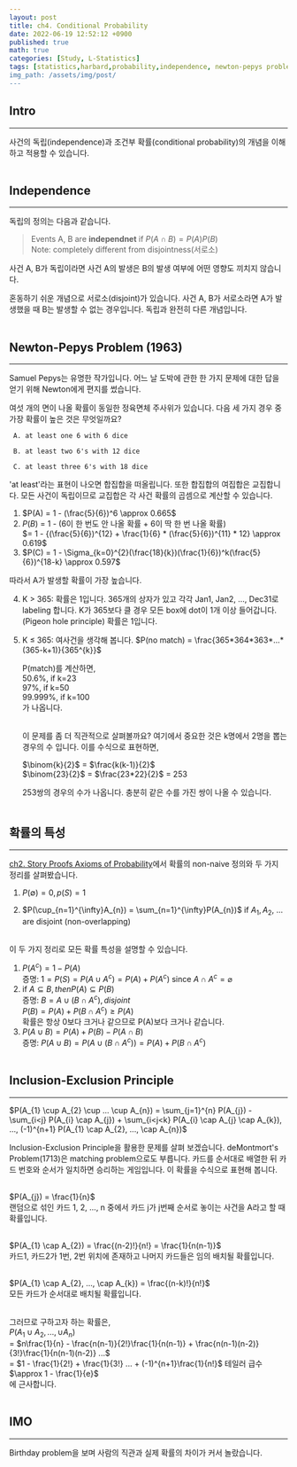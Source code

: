 ```yaml
---
layout: post
title: ch4. Conditional Probability
date: 2022-06-19 12:52:12 +0900
published: true
math: true
categories: [Study, L-Statistics]
tags: [statistics,harbard,probability,independence, newton-pepys problem, conditional probability, bayes' theorem]
img_path: /assets/img/post/
---
```


## Intro
***

 사건의 독립(independence)과 조건부 확률(conditional probability)의 개념을 이해하고 적용할 수 있습니다.
 <br><br>


## Independence
***

 독립의 정의는 다음과 같습니다.

 > Events A, B are **independnet** if $P(A \cap B) = P(A)P(B)$<br>Note: completely different from disjointness(서로소)

 사건 A, B가 독립이라면 사건 A의 발생은 B의 발생 여부에 어떤 영향도 끼치지 않습니다.
 
 혼동하기 쉬운 개념으로 서로소(disjoint)가 있습니다. 사건 A, B가 서로소라면 A가 발생했을 때 B는 발생할 수 없는 경우입니다. 독립과 완전히 다른 개념입니다.
 <br><br>


## Newton-Pepys Problem (1963)
***

 Samuel Pepys는 유명한 작가입니다. 어느 날 도박에 관한 한 가지 문제에 대한 답을 얻기 위해 Newton에게 편지를 썼습니다.

 여섯 개의 면이 나올 확률이 동일한 정육면체 주사위가 있습니다. 다음 세 가지 경우 중 가장 확률이 높은 것은 무엇일까요?

     A. at least one 6 with 6 dice

     B. at least two 6's with 12 dice

     C. at least three 6's with 18 dice

 'at least'라는 표현이 나오면 합집합을 떠올립니다. 또한 합집합의 여집합은 교집합니다. 모든 사건이 독립이므로 교집합은 각 사건 확률의 곱셈으로 계산할 수 있습니다.

 1. $P(A) = 1 - (\frac{5}{6})^6 \approx 0.665$
 2. $P(B)$ = 1 - (6이 한 번도 안 나올 확률 + 6이 딱 한 번 나올 확률)<br>
  $= 1 - \{(\frac{5}{6})^{12} + \frac{1}{6} * (\frac{5}{6})^{11} * 12} \approx 0.619$
 3. $P(C) = 1 - \Sigma_{k=0}^{2}(\frac{18}{k})(\frac{1}{6})^k(\frac{5}{6})^{18-k} \approx 0.597$

 따라서 A가 발생할 확률이 가장 높습니다.

 4. K > 365: 확률은 1입니다. 365개의 상자가 있고 각각 Jan1, Jan2, ..., Dec31로 labeling 합니다. K가 365보다 클 경우 모든 box에 dot이 1개 이상 들어갑니다. (Pigeon hole principle) 확률은 1입니다.
 5. K ≤ 365: 여사건을 생각해 봅니다. $P(no match) = \frac{365*364*363*...*(365-k+1)}{365^{k}}$<br>

     P(match)를 계산하면,<br>
     50.6%, if k=23<br>
     97%, if k=50<br>
     99.999%, if k=100<br>
     가 나옵니다.<br><br>


     이 문제를 좀 더 직관적으로 살펴볼까요? 여기에서 중요한 것은 k명에서 2명을 뽑는 경우의 수 입니다. 이를 수식으로 표현하면,<br>

     $\binom{k}{2}$ = $\frac{k(k-1)}{2}$<br>
     $\binom{23}{2}$ = $\frac{23*22}{2}$ = 253<br>

     253쌍의 경우의 수가 나옵니다. 충분히 같은 수를 가진 쌍이 나올 수 있습니다.
     <br><br>


## 확률의 특성
***

 [ch2. Story Proofs Axioms of Probability](https://hubert-bioinformatics.github.io/posts/ch2_Story_Proofs_Axioms_of_Probability/, "ch2.Story Proofs Axioms of Probability")에서 확률의 non-naive 정의와 두 가지 정리를 살펴봤습니다.

 1. $P(\emptyset)=0, p(S)=1$

 2. $P(\cup_{n=1}^{\infty}A_{n}) = \sum_{n=1}^{\infty}P(A_{n})$ if $A_{1}, A_{2}$, ... are disjoint (non-overlapping)
 <br><br>

 이 두 가지 정리로 모든 확률 특성을 설명할 수 있습니다.

 1. $P(A^c) = 1 - P(A)$<br>
 증명: $1 = P(S) = P(A\cup A^c) = P(A) + P(A^c)$ since $A \cap A^c = \varnothing$<br>
 2. if $A \subseteq B, then P(A) \subseteq P(B)$<br>
 증명: $B = A \cup (B \cap A^c), disjoint$<br>
 $P(B) = P(A) + P(B \cap A^c) ≥ P(A)$<br>
 확률은 항상 0보다 크거나 같으므로 P(A)보다 크거나 같습니다.
 3. $P(A \cup B) = P(A) + P(B) - P(A \cap B)$<br>
 증명: $P(A \cup B) = P(A \cup (B \cap A^c)) = P(A) + P(B \cap A^c)$
 <br><br>


## Inclusion-Exclusion Principle
***

 $P(A_{1} \cup A_{2} \cup ... \cup A_{n}) = \sum_{j=1}^{n} P(A_{j}) - \sum_{i<j} P(A_{i} \cap A_{j}) + \sum_{i<j<k} P(A_{i} \cap A_{j} \cap A_{k}), ..., (-1)^{n+1} P(A_{1} \cap A_{2}, ..., \cap A_{n})$<br>

 Inclusion-Exclusion Principle을 활용한 문제를 살펴 보겠습니다.  deMontmort's Problem(1713)은 matching problem으로도 부릅니다. 카드를 순서대로 배열한 뒤 카드 번호와 순서가 일치하면 승리하는 게임입니다. 이 확률을 수식으로 표현해 봅니다.<br><br>

 $P(A_{j}) = \frac{1}{n}$<br>랜덤으로 섞인 카드 1, 2, ..., n 중에서 카드 j가 j번째 순서로 놓이는 사건을 A라고 할 때 확률입니다.<br><br>

 $P(A_{1} \cap A_{2}) = \frac{(n-2)!}{n!} = \frac{1}{n(n-1)}$<br>카드1, 카드2가 1번, 2번 위치에 존재하고 나머지 카드들은 임의 배치될 확률입니다.<br><br>

 $P(A_{1} \cap A_{2}, ..., \cap A_{k}) = \frac{(n-k)!}{n!}$<br>모든 카드가 순서대로 배치될 확률입니다. <br><br>

 그러므로 구하고자 하는 확률은,<br>
 $P(A_{1} \cup A_{2}, ..., \cup A_{n})$<br>
 = $n\frac{1}{n} - \frac{n(n-1)}{2!}\frac{1}{n(n-1)} + \frac{n(n-1)(n-2)}{3!}\frac{1}{n(n-1)(n-2)} ...$<br>
 = $1 - \frac{1}{2!} + \frac{1}{3!} ... + (-1)^{n+1}\frac{1}{n!}$ 테일러 급수<br>
 $\approx 1 - \frac{1}{e}$<br>
 에 근사합니다.
 <br><br>


## IMO
***

 Birthday problem을 보며 사람의 직관과 실제 확률의 차이가 커서 놀랐습니다.